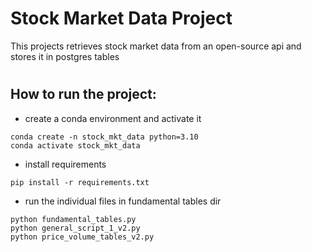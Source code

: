 # Stock Market Data Project

This projects retrieves stock market data from an open-source api and stores it in postgres tables

#
## How to run the project:
* create a conda environment and activate it
```
conda create -n stock_mkt_data python=3.10
conda activate stock_mkt_data
```
* install requirements
```
pip install -r requirements.txt
```
* run the individual files in fundamental tables dir
```
python fundamental_tables.py
python general_script_1_v2.py
python price_volume_tables_v2.py
```
